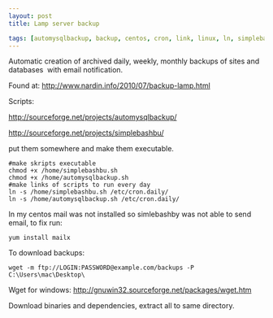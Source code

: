 ```yaml
---
layout: post
title: Lamp server backup

tags: [automysqlbackup, backup, centos, cron, link, linux, ln, simplebashbu, ubuntu, wget]
---
```


Automatic creation of archived daily, weekly, monthly backups of sites and databases  with email notification.

Found at: http://www.nardin.info/2010/07/backup-lamp.html

Scripts:

http://sourceforge.net/projects/automysqlbackup/

http://sourceforge.net/projects/simplebashbu/

put them somewhere and make them executable.

    #make skripts executable
    chmod +x /home/simplebashbu.sh
    chmod +x /home/automysqlbackup.sh
    #make links of scripts to run every day
    ln -s /home/simplebashbu.sh /etc/cron.daily/
    ln -s /home/automysqlbackup.sh /etc/cron.daily/

In my centos mail was not installed so simlebashby was not able to send email, to fix run:

    yum install mailx

To download backups:

    wget -m ftp://LOGIN:PASSWORD@example.com/backups -P C:\Users\mac\Desktop\

Wget for windows: http://gnuwin32.sourceforge.net/packages/wget.htm

Download binaries and dependencies, extract all to same directory.
